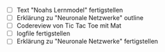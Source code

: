 - [ ] Text "Noahs Lernmodel" fertigstellen
- [ ] Erklärung zu "Neuronale Netzwerke" outline
- [ ] Codereview von Tic Tac Toe mit Mat
- [ ] logfile fertigstellen
- [ ] Erklärung zu "Neuronale Netzwerke" fertigstellen

